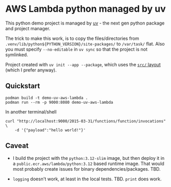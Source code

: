 # AWS Lambda python managed by uv

This python demo project is managed by [uv](https://docs.astral.sh/uv) -
the next gen python package and project manager.

The trick to make this work, is to copy the files/directories from
`.venv/lib/python${PYTHON_VERSION}/site-packages/` to `/var/task/` flat.
Also you must specify `--no-editable` in `uv sync` so that the project is not symlinked.

Project created with `uv init --app --package`, which uses the
[`src/` layout](https://packaging.python.org/en/latest/discussions/src-layout-vs-flat-layout/)
(which I prefer anyway).

## Quickstart

```
podman build -t demo-uv-aws-lambda .
podman run --rm -p 9000:8080 demo-uv-aws-lambda
```

In another terminal/shell
```
curl "http://localhost:9000/2015-03-31/functions/function/invocations" \
    -d '{"payload":"hello world!"}'
```

## Caveat

- I build the project with the `python:3.12-slim` image, but then deploy it in a
  `public.ecr.aws/lambda/python:3.12` based runtime image. That would most probably
  create issues for binary dependencies/packages. TBD.

- `logging` doesn't work, at least in the local tests. TBD.
  `print` does work.
